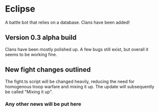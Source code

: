 # Eclipse

A battle bot that relies on a database. Clans have been added! 

## Version 0.3 alpha build
Clans have been mostly polished up. A few bugs still exist, but overall it seems to be working fine.

## New fight changes outlined
The fight.ts script will be changed heavily, reducing the need for homogenous troop warfare and mixing it up. The update will subsequently be called "Mixing it up". 

### Any other news will be put here
